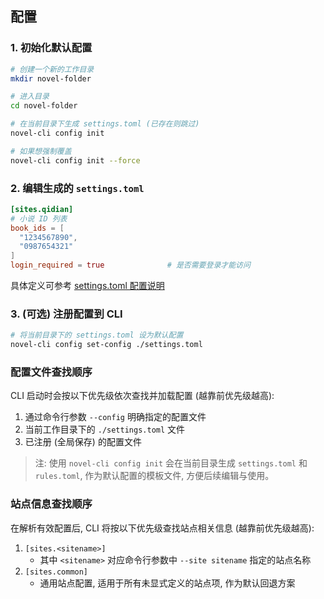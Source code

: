 ## 配置

### 1. 初始化默认配置

```bash
# 创建一个新的工作目录
mkdir novel-folder

# 进入目录
cd novel-folder

# 在当前目录下生成 settings.toml (已存在则跳过)
novel-cli config init

# 如果想强制覆盖
novel-cli config init --force
```

### 2. 编辑生成的 `settings.toml`

```toml
[sites.qidian]
# 小说 ID 列表
book_ids = [
  "1234567890",
  "0987654321"
]
login_required = true              # 是否需要登录才能访问
```

具体定义可参考 [settings.toml 配置说明](./3-settings-schema.md)

### 3. (可选) 注册配置到 CLI

```bash
# 将当前目录下的 settings.toml 设为默认配置
novel-cli config set-config ./settings.toml
```

### 配置文件查找顺序

CLI 启动时会按以下优先级依次查找并加载配置 (越靠前优先级越高):

1. 通过命令行参数 `--config` 明确指定的配置文件
2. 当前工作目录下的 `./settings.toml` 文件
3. 已注册 (全局保存) 的配置文件

> 注: 使用 `novel-cli config init` 会在当前目录生成 `settings.toml` 和 `rules.toml`, 作为默认配置的模板文件, 方便后续编辑与使用。

### 站点信息查找顺序

在解析有效配置后, CLI 将按以下优先级查找站点相关信息 (越靠前优先级越高):

1. `[sites.<sitename>]`
   - 其中 `<sitename>` 对应命令行参数中 `--site sitename` 指定的站点名称
2. `[sites.common]`
   - 通用站点配置, 适用于所有未显式定义的站点项, 作为默认回退方案
